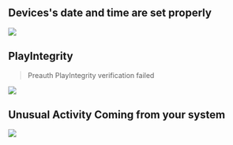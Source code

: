 ## Devices's date and time are set properly

![](https://raw.githack.com/bGZo/assets/dev/2025/1749868182517.png)

## PlayIntegrity

> Preauth PlayIntegrity verification failed

![](https://raw.githack.com/bGZo/assets/dev/2025/1749826001219.jpg)

## Unusual Activity Coming from your system

![](https://raw.githack.com/bGZo/assets/dev/2025/1749826400677.png)